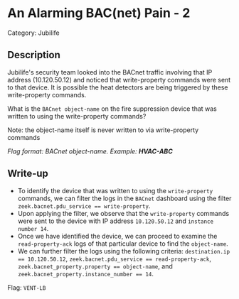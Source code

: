 # An Alarming BAC(net) Pain - 2
Category: Jubilife

## Description
Jubilife's security team looked into the BACnet traffic involving that IP address (10.120.50.12) and noticed that write-property commands were sent to that device. It is possible the heat detectors are being triggered by these write-property commands.

What is the `BACnet object-name` on the fire suppression device that was written to using the write-property commands?

Note: the object-name itself is never written to via write-property commands

*Flag format: BACnet object-name. Example: **HVAC-ABC***

## Write-up
- To identify the device that was written to using the `write-property` commands, we can filter the logs in the `BACnet` dashboard using the filter `zeek.bacnet.pdu_service == write-property`.
- Upon applying the filter, we observe that the `write-property` commands were sent to the device with IP address `10.120.50.12` and `instance number 14`.
- Once we have identified the device, we can proceed to examine the `read-property-ack` logs of that particular device to find the `object-name`.
- We can further filter the logs using the following criteria: `destination.ip == 10.120.50.12`, `zeek.bacnet.pdu_service == read-property-ack`, `zeek.bacnet_property.property == object-name`, and `zeek.bacnet_property.instance_number == 14`.

Flag: `VENT-LB`
